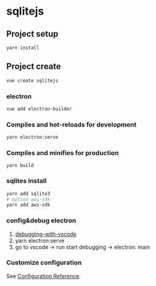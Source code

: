 # sqlitejs

## Project setup
```
yarn install
```

## Project create

```sh
vue create sqlitejs
```

### electron

```sh
vue add electron-builder
```

### Compiles and hot-reloads for development

```sh
yarn electron:serve
```

### Compiles and minifies for production

```
yarn build
```

### sqlites install

```sh
yarn add sqlite3
# option aws-sdk
yarn add aws-sdk
```

### config&debug electron

1. [debugging-with-vscode](https://nklayman.github.io/vue-cli-plugin-electron-builder/guide/recipes.html#debugging-with-vscode)
1. yarn electron:serve
1. go to vscode -> run start debugging  -> electron: main

### Customize configuration
See [Configuration Reference](https://cli.vuejs.org/config/).
